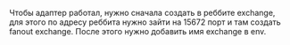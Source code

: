 Чтобы адаптер работал, нужно сначала создать в реббите exchange, 
для этого по адресу реббита нужно зайти на 15672 порт и там создать fanout exchange. 
После этого нужно добавить имя exchange в env.
